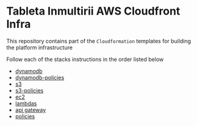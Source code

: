 # Tableta Inmultirii AWS Cloudfront Infra

This repository contains part of the ```Cloudformation``` templates for building the platform infrastructure

Follow each of the stacks instructions in the order listed below

- [dynamodb](dyamodb)
- [dynamodb-policies](dynamodb-policies)
- [s3](s3)
- [s3-policies](s3-policies)
- [ec2](ec2)
- [lambdas](lambdas)
- [api gateway](gateway)
- [policies](policies)

